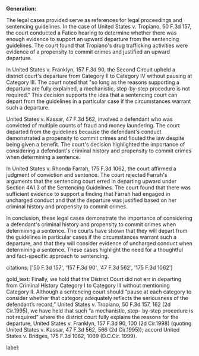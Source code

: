 **Generation:**



The legal cases provided serve as references for legal proceedings and sentencing guidelines. In the case of United States v. Tropiano, 50 F.3d 157, the court conducted a Fatico hearing to determine whether there was enough evidence to support an upward departure from the sentencing guidelines. The court found that Tropiano's drug trafficking activities were evidence of a propensity to commit crimes and justified an upward departure.

In United States v. Franklyn, 157 F.3d 90, the Second Circuit upheld a district court's departure from Category II to Category IV without pausing at Category III. The court noted that "so long as the reasons supporting a departure are fully explained, a mechanistic, step-by-step procedure is not required." This decision supports the idea that a sentencing court can depart from the guidelines in a particular case if the circumstances warrant such a departure.

United States v. Kassar, 47 F.3d 562, involved a defendant who was convicted of multiple counts of fraud and money laundering. The court departed from the guidelines because the defendant's conduct demonstrated a propensity to commit crimes and flouted the law despite being given a benefit. The court's decision highlighted the importance of considering a defendant's criminal history and propensity to commit crimes when determining a sentence.

In United States v. Rhonda Farrah, 175 F.3d 1062, the court affirmed a judgment of conviction and sentence. The court rejected Farrah's arguments that the sentencing court erred in departing upward under Section 4A1.3 of the Sentencing Guidelines. The court found that there was sufficient evidence to support a finding that Farrah had engaged in uncharged conduct and that the departure was justified based on her criminal history and propensity to commit crimes.

In conclusion, these legal cases demonstrate the importance of considering a defendant's criminal history and propensity to commit crimes when determining a sentence. The courts have shown that they will depart from the guidelines in particular cases if the circumstances warrant such a departure, and that they will consider evidence of uncharged conduct when determining a sentence. These cases highlight the need for a thoughtful and fact-specific approach to sentencing. 

citations: ['50 F.3d 157', '157 F.3d 90', '47 F.3d 562', '175 F.3d 1062']

gold_text: Finally, we hold that the District Court did not err in departing from Criminal History Category I to Category III without mentioning Category II. Although a sentencing court should “pause at each category to consider whether that category adequately reflects the seriousness of the defendant’s record,” United States v. Tropiano, 50 F.3d 157, 162 (2d Cir.1995), we have held that such “a mechanistic, step- by-step procedure is not required” where the district court fully explains the reasons for the departure, United States v. Franklyn, 157 F.3d 90, 100 (2d Cir.1998) (quoting United States v. Kassar, 47 F.3d 562, 566 (2d Cir.1995)); accord United States v. Bridges, 175 F.3d 1062, 1069 (D.C.Cir. 1999).

label: 